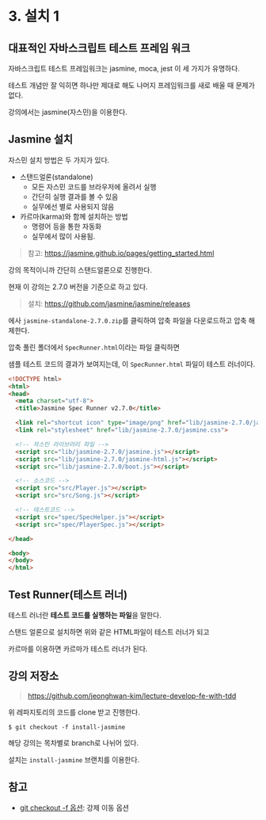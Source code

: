 # 3. 설치 1

## 대표적인 자바스크립트 테스트 프레임 워크

자바스크립트 테스트 프레임워크는 jasmine, moca, jest 이 세 가지가 유명하다.

테스트 개념만 잘 익히면 하나만 제대로 해도 나머지 프레임워크를 새로 배울 때 문제가 없다.

강의에서는 jasmine(자스민)을 이용한다.

## Jasmine 설치

자스민 설치 방법은 두 가지가 있다.

- 스탠드얼론(standalone)
  - 모든 자스민 코드를 브라우저에 올려서 실행
  - 간단히 실행 결과를 볼 수 있음
  - 실무에선 별로 사용되지 않음
- 카르마(karma)와 함께 설치하는 방법
  - 명령어 등을 통한 자동화
  - 실무에서 많이 사용됨.

> 참고: https://jasmine.github.io/pages/getting_started.html

강의 목적이니까 간단히 스탠드얼론으로 진행한다.

현재 이 강의는 2.7.0 버전을 기준으로 하고 있다. 

> 설치: https://github.com/jasmine/jasmine/releases

에사 `jasmine-standalone-2.7.0.zip`를 클릭하여 압축 파일을 다운로드하고 압축 해제한다.

압축 풀린 폴더에서 `SpecRunner.html`이라는 파일 클릭하면 

샘플 테스트 코드의 결과가 보여지는데, 이 `SpecRunner.html` 파일이 테스트 러너이다.

```html
<!DOCTYPE html>
<html>
<head>
  <meta charset="utf-8">
  <title>Jasmine Spec Runner v2.7.0</title>

  <link rel="shortcut icon" type="image/png" href="lib/jasmine-2.7.0/jasmine_favicon.png">
  <link rel="stylesheet" href="lib/jasmine-2.7.0/jasmine.css">

  <!-- 자스민 라이브러리 파일 -->
  <script src="lib/jasmine-2.7.0/jasmine.js"></script>
  <script src="lib/jasmine-2.7.0/jasmine-html.js"></script>
  <script src="lib/jasmine-2.7.0/boot.js"></script>

  <!-- 소스코드 -->
  <script src="src/Player.js"></script>
  <script src="src/Song.js"></script>

  <!-- 테스트코드 -->
  <script src="spec/SpecHelper.js"></script>
  <script src="spec/PlayerSpec.js"></script>

</head>

<body>
</body>
</html>
```

## Test Runner(테스트 러너)

테스트 러너란 **테스트 코드를 실행하는 파일**을 말한다.

스탠드 얼론으로 설치하면 위와 같은 HTML파일이 테스트 러너가 되고

카르마를 이용하면 카르마가 테스트 러너가 된다.

## 강의 저장소

> https://github.com/jeonghwan-kim/lecture-develop-fe-with-tdd

위 레파지토리의 코드를 clone 받고 진행한다.

```
$ git checkout -f install-jasmine
```

해당 강의는 목차별로 branch로 나뉘어 있다.

설치는 `install-jasmine` 브랜치를 이용한다.

## 참고

- [git checkout -f 옵션](https://www.git-scm.com/docs/git-checkout#Documentation/git-checkout.txt--f): 강제 이동 옵션

